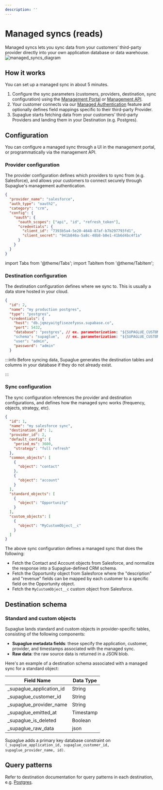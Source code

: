 ```yaml
---
description: ''
---
```


# Managed syncs (reads)

Managed syncs lets you sync data from your customers’ third-party provider directly into your own application database or data warehouse.
![managed_syncs_diagram](/img/managed-syncs-diagram-2.png 'managed syncs diagram')

## How it works

You can set up a managed sync in about 5 minutes.

1. Configure the sync parameters (customers, providers, destination, sync configuration) using the [Management Portal](https://app.supaglue.io) or [Management API](../api/v2/mgmt/management-api).
2. Your customer connects via our [Managed Authentication](../platform/managed-auth) feature and optionally defines field mappings specific to their third-party Provider.
3. Supaglue starts fetching data from your customers’ third-party Providers and landing them in your Destination (e.g. Postgres).

## Configuration

You can configure a managed sync through a UI in the management portal, or programmatically via the management API.

### Provider configuration

The provider configuration defines which providers to sync from (e.g. Salesforce), and allows your customers to connect securely through Supaglue's management authentication.

```json
{
  "provider_name": "salesforce",
  "auth_type": "oauth2",
  "category": "crm",
  "config": {
    "oauth": {
      "oauth_scopes": ["api", "id", "refresh_token"],
      "credentials": {
        "client_id": "7393b5a4-5e20-4648-87af-b7b297793fd1",
        "client_secret": "941b846a-5a8c-48b8-b0e1-41b6d4bc4f1a"
      }
    }
  }
}
```

import Tabs from '@theme/Tabs';
import TabItem from '@theme/TabItem';

### Destination configuration

The destination configuration defines where we sync to. This is usually a data store hosted in your cloud.

<Tabs>

<TabItem value="postgres-provider-config" label="Postgres" default>

```json
{
  "id": 2,
  "name": "my production postgres",
  "type": "postgres",
  "credentials": {
    "host": "db.jqmzyaitgfisezefyosx.supabase.co",
    "port": 5432,
    "database": "postgres", // ex. parameterization: "${SUPAGLUE_CUSTOMER_ID}"
    "schema": "supaglue",   // ex. parameterization: "${SUPAGLUE_CUSTOMER_ID}"
    "user": "admin",
    "password": "admin"
  }
```

</TabItem>

</Tabs>

:::info
Before syncing data, Supaglue generates the destination tables and columns in your database if they do not already exist.

:::

### Sync configuration

The sync configuration references the provider and destination configurations, and defines how the managed sync works (frequency, objects, strategy, etc).

```json
{
  "id": 1,
  "name": "my salesforce sync",
  "destination_id": 1,
  "provider_id": 2,
  "default_config": {
    "period_ms": 3600,
    "strategy": "full refresh"
  },
  "common_objects": [
    {
      "object": "contact"
    },
    {
      "object": "account"
    }
  ],
  "standard_objects": [
    {
      "object": "Opportunity"
    }
  ],
  "custom_objects": [
    {
      "object": "MyCustomObject__c"
    }
  ]
}
```

The above sync configuration defines a managed sync that does the following:

- Fetch the Contact and Account objects from Salesforce, and normalize the response into a Supaglue-defined CRM schema.
- Fetch the Opportunity object from Salesforce where the "description" and "revenue" fields can be mapped by each customer to a specific field on the Opportunity object.
- Fetch the `MyCustomObject__c` custom object from Salesforce.

## Destination schema

### Standard and custom objects

Supaglue lands standard and custom objects in provider-specific tables, consisting of the following components:

- **Supaglue metadata fields**: these specify the application, customer, provider, and timestamps associated with the managed sync.
- **Raw data**: the raw source data is returned in a JSON blob.

Here's an example of a destination schema associated with a managed sync for a standard object:

| Field Name                | Data Type |
| ------------------------- | --------- |
| \_supaglue_application_id | String    |
| \_supaglue_customer_id    | String    |
| \_supaglue_provider_name  | String    |
| \_supaglue_emitted_at     | Timestamp |
| \_supaglue_is_deleted     | Boolean   |
| \_supaglue_raw_data       | json      |

Supaglue adds a primary key database constraint on `(_supaglue_application_id, supaglue_customer_id, supaglue_provider_name, id)`.

## Query patterns

Refer to destination documentation for query patterns in each destination, e.g. [Postgres](../destinations/postgres#query-patterns).

